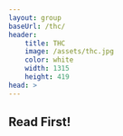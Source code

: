 ```yaml
---
layout: group
baseUrl: /thc/
header:
    title: THC
    image: /assets/thc.jpg
    color: white
    width: 1315
    height: 419
head: >
---
```


## Read First!
